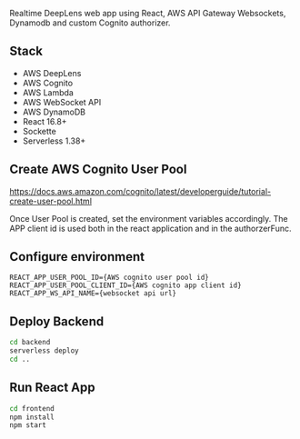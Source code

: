 Realtime DeepLens web app using React, AWS API Gateway Websockets, Dynamodb and custom Cognito authorizer.

## Stack

- AWS DeepLens
- AWS Cognito
- AWS Lambda
- AWS WebSocket API
- AWS DynamoDB
- React 16.8+
- Sockette
- Serverless 1.38+

## Create AWS Cognito User Pool

https://docs.aws.amazon.com/cognito/latest/developerguide/tutorial-create-user-pool.html

Once User Pool is created, set the environment variables accordingly. The APP client id is used both in the react application and in the authorzerFunc.

## Configure environment

```
REACT_APP_USER_POOL_ID={AWS cognito user pool id}
REACT_APP_USER_POOL_CLIENT_ID={AWS cognito app client id}
REACT_APP_WS_API_NAME={websocket api url}
```

## Deploy Backend

```bash
cd backend
serverless deploy
cd ..
```

## Run React App

```bash
cd frontend
npm install
npm start
```
